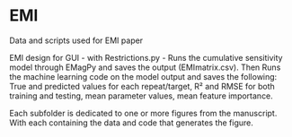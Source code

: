 # EMI
Data and scripts used for EMI paper


EMI design for GUI - with Restrictions.py - Runs the cumulative sensitivity model through EMagPy and saves the output (EMImatrix.csv). Then Runs the machine learning code on the model output and saves the following: True and predicted values for each repeat/target, R² and RMSE for both training and testing, mean parameter values, mean feature importance.

Each subfolder is dedicated to one or more figures from the manuscript. With each containing the data and code that generates the figure.

